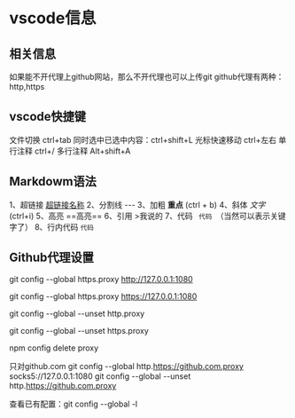 # vscode信息

## 相关信息
如果能不开代理上github网站，那么不开代理也可以上传git
github代理有两种：http,https
## vscode快捷键
文件切换 ctrl+tab
同时选中已选中内容：ctrl+shift+L
光标快速移动 ctrl+左右
单行注释 ctrl+/
多行注释 Alt+shift+A
## Markdowm语法
1、超链接 [超链接名称](链接地址)
2、分割线 ---
3、加粗 **重点** (ctrl + b)
4、斜体 *文字* (ctrl+i)
5、高亮 ==高亮==
6、引用 >我说的
7、代码 ```  代码  ```（当然可以表示关键字了）
8、行内代码    ` 代码 `

## Github代理设置
git config --global https.proxy http://127.0.0.1:1080

git config --global https.proxy https://127.0.0.1:1080

git config --global --unset http.proxy

git config --global --unset https.proxy


npm config delete proxy

只对github.com
git config --global http.https://github.com.proxy socks5://127.0.0.1:1080
git config --global --unset http.https://github.com.proxy

查看已有配置：git config --global -l


